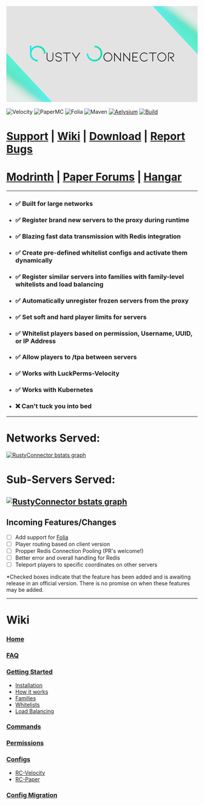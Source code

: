 ![Aelysium Wordmark Image](https://github.com/Aelysium-Group/.github/blob/main/images/rustyconnector-wordmark.png?raw=true)

![Velocity](https://badgen.net/badge/Velocity/3.1.1%20-%203.2.0/1197d1?icon=dockbit)
![PaperMC](https://badgen.net/badge/Paper/1.16%20-%201.19/F96854?icon=telegram)
![Folia](https://badgen.net/badge/Folia/Coming%20Soon%21/E004BC?icon=maven)
![Maven](https://badgen.net/badge/maven/passing/green?icon=github)
[![Aelysium](https://badgen.net/badge/Discord/Aelysium/5865F2?icon=discord)](https://join.aelysium.group/)
[![Build](https://badgen.net/badge/Latest%20Stable%20Release/v0.4.0%20(Beta)/orange?icon=maven)](https://github.com/Aelysium-Group/rusty-connector/releases)

# [Support](https://join.aelysium.group/)  |  [Wiki](https://github.com/Aelysium-Group/rusty-connector/wiki)  |  [Download](https://github.com/Aelysium-Group/rusty-connector/releases)  |  [Report Bugs](https://join.aelysium.group/)

# [Modrinth](https://modrinth.com/plugin/rustyconnector) | [Paper Forums](https://forums.papermc.io/threads/rustyconnector-advanced-velocity-server-and-player-connection-manager.663/) | [Hangar](https://hangar.papermc.io/nathan-i-martin/RustyConnector)
---
- ### ✅ Built for large networks
- ### ✅ Register brand new servers to the proxy during runtime
- ### ✅ Blazing fast data transmission with Redis integration
- ### ✅ Create pre-defined whitelist configs and activate them dynamically
- ### ✅ Register similar servers into families with family-level whitelists and load balancing
- ### ✅ Automatically unregister frozen servers from the proxy
- ### ✅ Set soft and hard player limits for servers
- ### ✅ Whitelist players based on permission, Username, UUID, or IP Address
- ### ✅ Allow players to /tpa between servers
- ### ✅ Works with LuckPerms-Velocity
- ### ✅ Works with Kubernetes
- ### ❌ Can't tuck you into bed
---
# Networks Served:
[![RustyConnector bstats graph](https://bstats.org/signatures/velocity/RustyConnector.svg)](https://bstats.org/signatures/velocity/RustyConnector.svg)
# Sub-Servers Served:
[![RustyConnector bstats graph](https://bstats.org/signatures/bukkit/RustyConnector.svg)](https://bstats.org/signatures/bukkit/RustyConnector.svg)
---
## Incoming Features/Changes
- [ ] Add support for [Folia](https://github.com/PaperMC/Folia)
- [ ] Player routing based on client version
- [ ] Propper Redis Connection Pooling (PR's welcome!)
- [ ] Better error and overall handling for Redis
- [ ] Teleport players to specific coordinates on other servers

\*Checked boxes indicate that the feature has been added and is awaiting release in an official version. There is no promise on when these features may be added.

---

# Wiki
### [Home](https://github.com/Aelysium-Group/rusty-connector/wiki)
### [FAQ](https://github.com/Aelysium-Group/rusty-connector/wiki#faq)
### [Getting Started](https://github.com/Aelysium-Group/rusty-connector/wiki/Getting-Started-(First-Time))
  - [Installation](https://github.com/Aelysium-Group/rusty-connector/wiki/Getting-Started-(First-Time))
  - [How it works](https://github.com/Aelysium-Group/rusty-connector/wiki/Getting-Started-(First-Time)#how-it-works)
  - [Families](https://github.com/Aelysium-Group/rusty-connector/wiki/Family)
  - [Whitelists](https://github.com/Aelysium-Group/rusty-connector/wiki/Whitelist)
  - [Load Balancing](https://github.com/Aelysium-Group/rusty-connector/wiki/Family#load-balancing)
### [Commands](https://github.com/Aelysium-Group/rusty-connector/wiki/Commands)
### [Permissions](https://github.com/Aelysium-Group/rusty-connector/wiki/Permissions)
### [Configs](https://github.com/Aelysium-Group/rusty-connector/wiki/Config-Migration)
  - [RC-Velocity](https://github.com/Aelysium-Group/rusty-connector/wiki/Config-v2#rc-velocity)
  - [RC-Paper](https://github.com/Aelysium-Group/rusty-connector/wiki/Config-v2#rc-paper)
### [Config Migration](https://github.com/Aelysium-Group/rusty-connector/wiki/Config-Migration)
